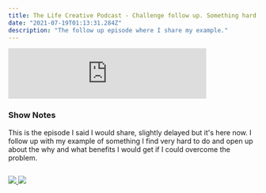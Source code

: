```yaml
---
title: The Life Creative Podcast - Challenge follow up. Something hard, the example
date: "2021-07-19T01:13:31.284Z"
description: "The follow up episode where I share my example."
---
```


<iframe src="https://anchor.fm/peter-witham/embed/episodes/Challenge-Follow-Up--My-Example-e14kln0" height="102px" width="400px" frameborder="0" scrolling="no"></iframe>

### Show Notes

This is the episode I said I would share, slightly delayed but it's here now. I follow up with my example of something I find very hard to do and open up about the why and what benefits I would get if I could overcome the problem.

<div class="podcastSubscribeButton">
<a href="https://anchor.fm/peter-witham">
<img src="/images/subscribe-to-podcast.png" style="margin: auto;"/>
</a>
<a href="https://www.buymeacoffee.com/pwcom">
<img src="/images/buy-me-a-coffee.png" style="margin: auto; padding-top: 1em;"/>
</a>
</div>
